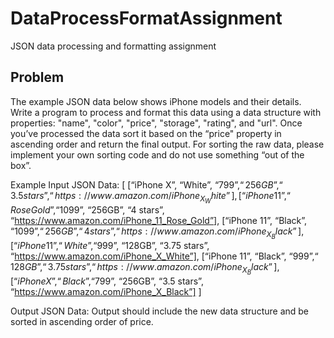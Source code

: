 # DataProcessFormatAssignment
JSON data processing and formatting assignment


## Problem

The example JSON data below shows iPhone models and their details.  Write a program to process and format this data using a data structure with properties: "name", "color", "price", "storage", "rating", and "url".  Once you’ve processed the data sort it based on the “price" property in ascending order and return the final output. For sorting the raw data, please implement your own sorting code and do not use something “out of the box”.

Example Input JSON Data:
[
[“iPhone X”, “White”, “$799”, “256GB”, “3.5 stars”, “https://www.amazon.com/iPhone_X_White”],
[“iPhone 11”, “Rose Gold”, “$1099”, “256GB”, “4 stars”, “https://www.amazon.com/iPhone_11_Rose_Gold”],
[“iPhone 11”, “Black”, “$1099”, “256GB”, “4 stars”, “https://www.amazon.com/iPhone_X_Black”],
[“iPhone 11”, “White”, “$999”, “128GB”, “3.75 stars”, “https://www.amazon.com/iPhone_X_White”],
[“iPhone 11”, “Black”, “$999”, “128GB”, “3.75 stars”, “https://www.amazon.com/iPhone_X_Black”],
[“iPhone X”, “Black”, “$799”, “256GB”, “3.5 stars”, “https://www.amazon.com/iPhone_X_Black”]
]

Output JSON Data: Output should include the new data structure and be sorted in ascending order of price.
